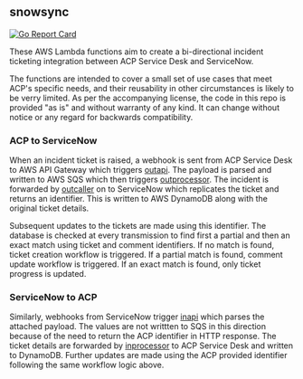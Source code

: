 ## snowsync

[![Go Report Card](https://goreportcard.com/badge/github.com/UKHomeOffice/SNowsync)](https://goreportcard.com/report/github.com/UKHomeOffice/snowsync)

These AWS Lambda functions aim to create a bi-directional incident ticketing integration between ACP Service Desk and ServiceNow.

The functions are intended to cover a small set of use cases that meet ACP's specific needs, and their reusability in other circumstances is likely to be verry limited. As per the accompanying license, the code in this repo is provided "as is" and without warranty of any kind. It can change without notice or any regard for backwards compatibility.

### ACP to ServiceNow
When an incident ticket is raised, a webhook is sent from ACP Service Desk to AWS API Gateway which triggers [outapi](./pkg/outapi). The payload is parsed and written to AWS SQS which then triggers [outprocessor](./pkg/outprocessor). The incident is forwarded by [outcaller](./pkg/outcaller) on to ServiceNow which replicates the ticket and returns an identifier. This is written to AWS DynamoDB along with the original ticket details. 

Subsequent updates to the tickets are made using this identifier. The database is checked at every transmission to find first a partial and then an exact match using ticket and comment identifiers. If no match is found, ticket creation workflow is triggered. If a partial match is found, comment update workflow is triggered. If an exact match is found, only ticket progress is updated.

### ServiceNow to ACP
Similarly, webhooks from ServiceNow trigger [inapi](./pkg/inapi) which parses the attached payload. The values are not writtten to SQS in this direction because of the need to return the ACP identifier in HTTP response. The ticket details are forwarded by [inprocessor](./pkg/inprocessor) to ACP Service Desk and written to DynamoDB. Further updates are made using the ACP provided identifier following the same workflow logic above.
